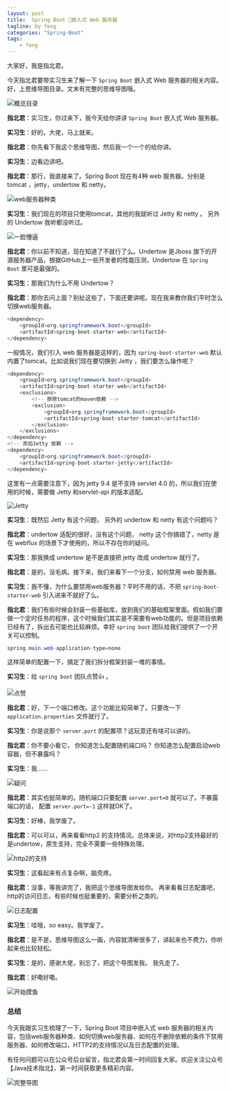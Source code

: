 ```yaml
---
layout: post
title:  Spring Boot 嵌入式 Web 服务器
tagline: by feng
categories: "Spring-Boot"
tags: 
    - feng
---
```


大家好，我是指北君。

今天指北君要带实习生来了解一下 `Spring Boot` 嵌入式 Web 服务器的相关内容。好，上思维导图目录。文末有完整的思维导图哦。

![概览目录](http://www.javanorth.cn/assets/images/2021/feng/spring-boot-web-server1.png)

**指北君**：实习生，你过来下，我今天给你讲讲 `Spring Boot` 嵌入式 Web 服务器。

<!--more-->

**实习生**：好的，大佬，马上就来。

**指北君**：你先看下我这个思维导图，然后我一个一个的给你讲。

**实习生**：边看边讲吧。

**指北君**：那行，我直接来了。Spring Boot 现在有4种 web 服务器。分别是 tomcat ，jetty，undertow 和 netty。

![web服务器种类](http://www.javanorth.cn/assets/images/2021/feng/spring-boot-web-server2.png)

**实习生**：我们现在的项目只使用tomcat，其他的我就听过 Jetty 和 netty 。 另外的 Undertow 我听都没听过。

![一脸懵逼](http://www.javanorth.cn/assets/images/2021/feng/spring-boot-web-server3.png)

**指北君**：你以前不知道，现在知道了不就行了么。Undertow 是Jboss 旗下的开源服务器产品，根据GitHub上一些开发者的性能压测，Undertow 在 `Spring Boot` 里可是最强的。

**实习生**：那我们为什么不用 Undertow？

**指北君**：那你去问上面？别扯这些了，下面还要讲呢。现在我来教你我们平时怎么切换web服务器。

```java
<dependency>
    <groupId>org.springframework.boot</groupId>
    <artifactId>spring-boot-starter-web</artifactId>
</dependency>
```

一般情况，我们引入 web 服务器是这样的，因为 `spring-boot-starter-web` 默认内置了tomcat。比如说我们现在要切换到 Jetty ，我们要怎么操作呢？

```java
<dependency>
    <groupId>org.springframework.boot</groupId>
    <artifactId>spring-boot-starter-web</artifactId>
    <exclusions>
        <!-- 排除tomcat的maven依赖 -->
        <exclusion>
            <groupId>org.springframework.boot</groupId>
            <artifactId>spring-boot-starter-tomcat</artifactId>
        </exclusion>
    </exclusions>
</dependency>
<!-- 添加Jetty 依赖 -->
<dependency>
    <groupId>org.springframework.boot</groupId>
    <artifactId>spring-boot-starter-jetty</artifactId>
</dependency>
```

这里有一点需要注意下，因为 jetty 9.4 是不支持 servlet 4.0 的，所以我们在使用的时候，需要做 Jetty 和servlet-api 的版本适配。

![Jetty](http://www.javanorth.cn/assets/images/2021/feng/spring-boot-web-server4.png)

**实习生**：既然后 Jetty 有这个问题， 另外的 undertow 和 netty 有这个问题吗？

**指北君**：undertow 适配的很好，没有这个问题， netty 这个你搞错了，netty 是在 webflux 的场景下才使用的，所以不存在你的疑问。

**实习生**：那我换成 undertow 是不是直接把 jetty 改成 undertow 就行了。

**指北君**：是的，没毛病。接下来，我们来看下一个分支，如何禁用 web 服务器。

**实习生**：我不懂，为什么要禁用web服务器？平时不用的话，不把 `spring-boot-starter-web` 引入进来不就好了么。

**指北君**：我们有些时候会封装一些基础库，放到我们的基础框架里面。假如我们要做一个定时任务的程序，这个时候我们其实是不需要有web功能的。但是项目依赖已经有了，拆出去可能也比较麻烦。幸好 `spring boot` 团队给我们提供了一个开关可以控制。

```java
spring.main.web-application-type=none
```

这样简单的配置一下，搞定了我们拆分框架封装一堆的事情。

**实习生**：给 `spring boot` 团队点赞👍 。

![点赞](http://www.javanorth.cn/assets/images/2021/feng/spring-boot-web-server5.gif)

**指北君**：好，下一个端口修改。这个功能比较简单了。只要改一下 `application.properties` 文件就行了。

**实习生**：你是说那个 `server.port` 的配置项？这玩意还有啥可以讲的。

**指北君**：你不要小看它， 你知道怎么配置随机端口吗？ 你知道怎么配置启动web容器，但不暴露吗？

**实习生**：我……

![疑问](http://www.javanorth.cn/assets/images/2021/feng/spring-boot-web-server6.png)

**指北君**：其实也挺简单的。随机端口只要配置 `server.port=0` 就可以了。不暴露端口的话， 配置 `server.port=-1` 这样就OK了。

**实习生**：好棒，我学废了。

**指北君**：可以可以，再来看看http2 的支持情况。总体来说，对http2支持最好的是undertow，原生支持，完全不需要一些特殊处理。

![http2的支持](http://www.javanorth.cn/assets/images/2021/feng/spring-boot-web-server7.png)

**实习生**：这看起来有点复杂啊，脑壳疼。

**指北君**：没事，等我讲完了，我把这个思维导图发给你。 再来看看日志配置吧，http的访问日志，有些时候也挺重要的，需要分析之类的。

![日志配置](http://www.javanorth.cn/assets/images/2021/feng/spring-boot-web-server8.png)

**实习生**：哇哦，so easy。我学废了。

**指北君**：是不是，思维导图这么一画，内容就清晰很多了，讲起来也不费力，你听起来也比较轻松。

**实习生**：是的，感谢大佬，别忘了，把这个导图发我。 我先走了。

**指北君**：好嘞好嘞。

![开始摸鱼](http://www.javanorth.cn/assets/images/2021/feng/spring-boot-web-server10.png)

### 总结

今天我跟实习生梳理了一下，Spring Boot 项目中嵌入式 web 服务器的相关内容，包括web服务器种类、如何切换web服务器、如何在不删除依赖的条件下禁用服务器、如何修改端口，HTTP2的支持情况以及日志配置的处理。

有任何问题可以在公众号后台留言，指北君会第一时间回复大家。欢迎关注公众号【Java技术指北】，第一时间获取更多精彩内容。

![完整导图](http://www.javanorth.cn/assets/images/2021/feng/spring-boot-web-server9.png)